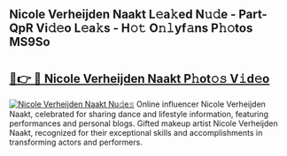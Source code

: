 ## Nicole Verheijden Naakt L𝚎a𝚔ed N𝚞𝚍e - Part-QpR Vi𝚍𝚎o L𝚎a𝚔s - H𝚘𝚝 O𝚗𝚕yf𝚊ns P𝚑𝚘tos MS9So

# <h2><a href="http://kfav23.oniu.top/?m=Nicole+Verheijden+Naakt">🔗👉 🔴 Nicole Verheijden Naakt P𝚑ot𝚘𝚜 V𝚒d𝚎o</a></h2>

[![Nicole Verheijden Naakt Nu𝚍e𝚜](https://i.imgur.com/0qMVB7G.gif)](http://kfav23.oniu.top/?m=Nicole+Verheijden+Naakt)
Online influencer Nicole Verheijden Naakt, celebrated for sharing dance and lifestyle information, featuring performances and personal blogs. Gifted makeup artist Nicole Verheijden Naakt, recognized for their exceptional skills and accomplishments in transforming actors and performers.  
